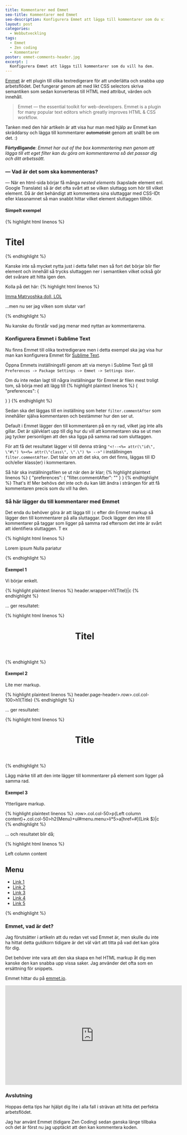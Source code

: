 ```yaml
---
title: Kommentarer med Emmet
seo-title: Kommentarer med Emmet
seo-description: Konfigurera Emmet att lägga till kommentarer som du vill ha dem
layout: post
categories: 
  - Webbutveckling
tags:
  - Emmet
  - Zen coding
  - Kommentarer
poster: emmet-comments-header.jpg
excerpt: |
  Konfigurera Emmet att lägga till kommentarer som du vill ha dem.
---
```

[Emmet](http://emmet.io/) är ett plugin till olika textredigerare för att underlätta och snabba upp arbetsflödet. Det fungerar genom att med likt CSS selectors skriva semantiken som sedan konverteras till HTML med attribut, värden och innehåll.

> Emmet — the essential toolkit for web-developers.
Emmet is a plugin for many popular text editors which greatly improves HTML &amp; CSS workflow.

Tanken med den här artikeln är att visa hur man med hjälp av Emmet kan skräddarsy och lägga till kommentarer <del>automatiskt</del> genom att snällt be om det. :)

<!--more-->

__Förtydligande__: _Emmet har out of the box kommentering men genom att lägga till ett eget filter kan du göra om kommentarerna så det passar dig och ditt arbetssätt._

### — Vad är det som ska kommenteras?
— När en html-sida börjar få många _nested elements_ (kapslade element enl. Google Translate) så är det ofta svårt att se vilken sluttagg som hör till vilket element. Då är det behändigt att kommentera sina sluttaggar med CSS-IDt eller klassnamnet så man snabbt hittar vilket element sluttaggen tillhör.

#### Simpelt exempel
{% highlight html linenos %}
<div class="wrapper">
  <h1>Titel</h1>
</div><!-- .wrapper -->
{% endhighlight %}

Kanske inte så mycket nytta just i detta fallet men så fort det börjar blir fler element och innehåll så trycks sluttaggen ner i semantiken vilket också gör det svårare att hitta igen den.

Kolla på det här:
{% highlight html linenos %}
<div class="box-1">
  <div class="box-2">
    <div class="box-3">
      <div class="box-4">
        <div class="box-5">
          <div class="box-6">
            <div class="box-7">
              <div class="box-8">
                <div class="box-9">
                  <div class="box-10">
                    <p><a href="https://en.wikipedia.org/wiki/Matryoshka_doll">Imma Matryoshka doll, LOL</a></p>
                  </div><!-- .box-10 -->
                </div><!-- .box-9 -->
              </div><!-- .box-8 -->
            </div><!-- .box-7 -->
          </div><!-- .box-6 -->
        </div><!-- .box-5 -->
      </div><!-- .box-4 -->
    </div><!-- .box-3 -->
  </div><!-- .box-2 -->
</div><!-- .box-1 -->
<p>...men nu ser jag vilken som slutar var!</p>
{% endhighlight %}

Nu kanske du förstår vad jag menar med nyttan av kommentarerna.

### Konfigurera Emmet i Sublime Text
Nu finns Emmet till olika textredigerare men i detta exempel ska jag visa hur man kan konfigurera Emmet för [Sublime Text](http://www.sublimetext.com).

Öppna Emmets inställningsfil genom att via menyn i Sublime Text gå till `Preferences -> Package Settings -> Emmet -> Settings User`.

Om du inte redan lagt till några inställningar för Emmet är filen mest troligt tom, så börja med att lägg till
{% highlight plaintext linenos %}
{
  "preferences": {

  }
}
{% endhighlight %}

Sedan ska det läggas till en inställning som heter `filter.commentAfter` som innehåller själva kommentaren och bestämmer hur den ser ut.

Default i Emmet lägger den till kommentaren på en ny rad, vilket jag inte alls gillar. Det är självklart upp till dig hur du vill att kommentaren ska se ut men jag tycker personligen att den ska ligga på samma rad som sluttaggen.

För att få det resultatet lägger vi till denna sträng `"<!--<%= attr(\"id\", \"#\") %><%= attr(\"class\", \".\") %> -->"` i inställningen `filter.commentAfter`.
Det talar om att det ska, om det finns, läggas till ID och/eller klass(er) i kommentaren.

Så här ska inställningsfilen se ut när den är klar;
{% highlight plaintext linenos %}
{
  "preferences": {
    "filter.commentAfter": "<!-- <%= attr(\"id\", \"#\") %><%= attr(\"class\", \".\") %> -->"
  }
}
{% endhighlight %}
That's it! Mer behövs det inte och du kan lätt ändra i strängen för att få kommentaren precis som du vill ha den.

### Så här lägger du till kommentarer med Emmet
Det enda du behöver göra är att lägga till `|c` efter din Emmet markup så lägger den till kommentarer på alla sluttaggar. Dock lägger den inte till kommentarer på taggar som ligger på samma rad eftersom det inte är svårt att identifiera sluttaggen. T ex

{% highlight html linenos %}
<p class="text">Lorem ipsum Nulla pariatur</p>
{% endhighlight %}

#### Exempel 1
Vi börjar enkelt.

{% highlight plaintext linenos %}
header.wrapper>h1{Titel}|c
{% endhighlight %}

... ger resultatet:

{% highlight html linenos %}
<header class="wrapper">
  <h1>Titel</h1>
</header><!-- .wrapper -->
{% endhighlight %}

#### Exempel 2
Lite mer markup.

{% highlight plaintext linenos %}
header.page-header>.row>.col.col-100>h1{Title}
{% endhighlight %}

... ger resultatet:

{% highlight html linenos %}
<header class="page-header">
  <div class="row">
    <div class="col col-100">
      <h1>Title</h1>
    </div><!-- .col col-100 -->
  </div><!-- .row -->
</header><!-- .page-header -->
{% endhighlight %}

Lägg märke till att den inte lägger till kommentarer på element som ligger på samma rad.

#### Exempel 3
Ytterligare markup.

{% highlight plaintext linenos %}
.row>.col.col-50>p{Left column content}+.col.col-50>h2{Menu}+ul#menu.menu>li*5>a[href=#]{Link $}|c
{% endhighlight %}

... och resultatet blir då;

{% highlight html linenos %}
<div class="row">
  <div class="col col-50">
    <p>Left column content</p>
    <div class="col col-50">
      <h2>Menu</h2>
      <ul id="menu" class="menu">
        <li><a href="#">Link 1</a></li>
        <li><a href="#">Link 2</a></li>
        <li><a href="#">Link 3</a></li>
        <li><a href="#">Link 4</a></li>
        <li><a href="#">Link 5</a></li>
      </ul><!-- #menu.menu -->
    </div><!-- .col col-50 -->
  </div><!-- .col col-50 -->
</div><!-- .row -->
{% endhighlight %}

### Emmet, vad är det?
Jag förutsätter i artikeln att du redan vet vad Emmet är, men skulle du inte ha hittat detta guldkorn tidigare är det väl värt att titta på vad det kan göra för dig.

Det behöver inte vara att den ska skapa en hel HTML markup åt dig men kanske den kan snabba upp vissa saker. Jag använder det ofta som en ersättning för snippets.

Emmet hittar du på [emmet.io](http://emmet.io/).

<iframe src="https://www.youtube.com/embed/0uIPGgq9R5Y" width="560" height="315" frameborder="0" allowfullscreen="allowfullscreen"></iframe>

### Avslutning
Hoppas detta tips har hjälpt dig lite i alla fall i strävan att hitta det perfekta arbetsflödet.

Jag har använt Emmet (tidigare Zen Coding) sedan ganska länge tillbaka och det är först nu jag upptäckt att den kan kommentera koden.
